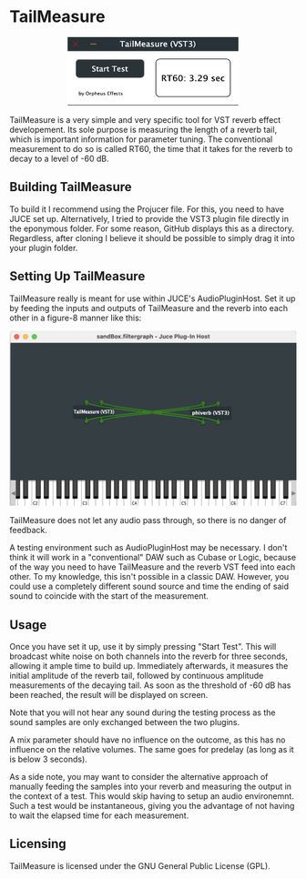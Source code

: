  # TailMeasure
 
 <p align="center">
  <img src="Images/TailMeasureGUI.png"  width="300" height="120" alt="TailMeasure GUI"/>
</p>

 TailMeasure is a very simple and very specific tool for VST reverb effect developement. Its sole purpose is measuring the length of a reverb tail, which is important information for parameter tuning. The conventional measurement to do so is called RT60, the time that it takes for the reverb to decay to a level of -60 dB.

 ## Building TailMeasure

 To build it I recommend using the Projucer file. For this, you need to have JUCE set up. Alternatively, I tried to provide the VST3 plugin file directly in the eponymous folder. For some reason, GitHub displays this as a directory. Regardless, after cloning I believe it should be possible to simply drag it into your plugin folder.
 
 ## Setting Up TailMeasure
 
 TailMeasure really is meant for use within JUCE's AudioPluginHost. Set it up by feeding the inputs and outputs of TailMeasure and the reverb into each other in a figure-8 manner like this:
  
 <p align="center">
  <img src="Images/IOConfiguration.png" alt="IO Configuration"/>
</p>
 
 TailMeasure does not let any audio pass through, so there is no danger of feedback.
  
 A testing environment such as AudioPluginHost may be necessary. I don't think it will work in a "conventional" DAW such as Cubase or Logic, because of the way you need to have TailMeasure and the reverb VST feed into each other. To my knowledge, this isn't possible in a classic DAW. However, you could use a completely different sound source and time the ending of said sound to coincide with the start of the measurement.
 
 ## Usage
 
 Once you have set it up, use it by simply pressing "Start Test". This will broadcast white noise on both channels into the reverb for three seconds, allowing it ample time to build up. Immediately afterwards, it measures the initial amplitude of the reverb tail, followed by continuous amplitude measurements of the decaying tail. As soon as the threshold of -60 dB has been reached, the result will be displayed on screen.
 
 Note that you will not hear any sound during the testing process as the sound samples are only exchanged between the two plugins.
 
 A mix parameter should have no influence on the outcome, as this has no influence on the relative volumes. The same goes for predelay (as long as it is below 3 seconds).
 
 As a side note, you may want to consider the alternative approach of manually feeding the samples into your reverb and measuring the output in the context of a test. This would skip having to setup an audio environemnt. Such a test would be instantaneous, giving you the advantage of not having to wait the elapsed time for each measurement.
 
 ## Licensing
 
 TailMeasure is licensed under the GNU General Public License (GPL).
 
 
 
 
 
